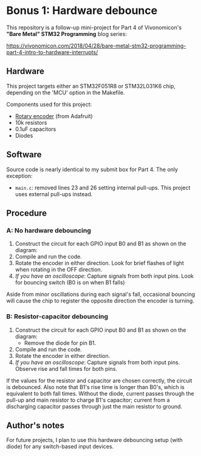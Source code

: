 # Bonus 1: Hardware debounce
This repository is a follow-up mini-project for Part 4 of Vivonomicon's **"Bare Metal" STM32 Programming** blog series:

https://vivonomicon.com/2018/04/28/bare-metal-stm32-programming-part-4-intro-to-hardware-interrupts/

## Hardware
This project targets either an STM32F051R8 or STM32L031K6 chip, depending on the 'MCU' option in the Makefile.

Components used for this project:
* [Rotary encoder](https://www.adafruit.com/product/377?gclid=CjwKCAiAlrSPBhBaEiwAuLSDUHt1ilREWZn4-2v-WEEKNIWFbwG9eb-VHONJ3Z2Gz68ugEbJRtjB9hoCg-cQAvD_BwE) (from Adafruit)
* 10k resistors
* 0.1uF capacitors
* Diodes

## Software
Source code is nearly identical to my submit box for Part 4. The only exception:
* `main.c`: removed lines 23 and 26 setting internal pull-ups. This project uses external pull-ups instead.

## Procedure
### A: No hardware debouncing
1. Construct the circuit for each GPIO input B0 and B1 as shown on the diagram:
3. Compile and run the code.
4. Rotate the encoder in either direction. Look for brief flashes of light when rotating in the OFF direction.
5. *If you have an oscilloscope*: Capture signals from both input pins. Look for bouncing switch (B0 is on when B1 falls)

Aside from minor oscillations during each signal's fall, occasional bouncing will cause the chip to register the opposite direction the encoder is turning.

### B: Resistor-capacitor debouncing
1. Construct the circuit for each GPIO input B0 and B1 as shown on the diagram:
   * Remove the diode for pin B1.
3. Compile and run the code.
4. Rotate the encoder in either direction.
5. *If you have an oscilloscope*: Capture signals from both input pins. Observe rise and fall times for both pins.

If the values for the resistor and capacitor are chosen correctly, the circuit is debounced. Also note that B1's rise time is longer than B0's, which is equivalent to both fall times. Without the diode, current passes through the pull-up and main resistor to charge B1's capacitor; current from a discharging capacitor passes through just the main resistor to ground.

## Author's notes 
For future projects, I plan to use this hardware debouncing setup (with diode) for any switch-based input devices.
